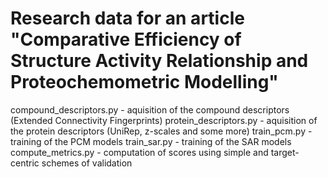 # Research data for an article "Comparative Efficiency of Structure Activity Relationship and Proteochemometric Modelling"
compound_descriptors.py - aquisition of the compound descriptors (Extended Connectivity Fingerprints)
protein_descriptors.py - aquisition of the protein descriptors (UniRep, z-scales and some more)
train_pcm.py - training of the PCM models
train_sar.py - training of the SAR models
compute_metrics.py - computation of scores using simple and target-centric schemes of validation
